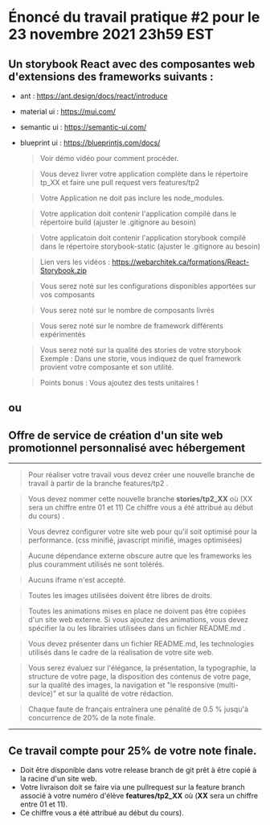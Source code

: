 # Énoncé du travail pratique #2 pour le 23 novembre 2021 23h59 EST

## Un storybook React avec des composantes web d'extensions des frameworks suivants :
- ant : https://ant.design/docs/react/introduce
- material ui : https://mui.com/
- semantic ui : https://semantic-ui.com/
- blueprint ui : https://blueprintjs.com/docs/

  > Voir démo vidéo pour comment procéder.
  
  > Vous devez livrer votre application complète dans le répertoire tp_XX et faire une pull request vers features/tp2
  
  > Votre Application ne doit pas inclure les node_modules.
  
  > Votre application doit contenir l'application compilé dans le répertoire build (ajuster le .gitignore au besoin)
  
  > Votre applicatoin doit contenir l'application storybook compilé dans le répertoire storybook-static (ajuster le .gitignore au besoin)
  
  > Lien vers les vidéos : https://webarchitek.ca/formations/React-Storybook.zip
  
  > Vous serez noté sur les configurations disponibles apportées sur vos composants
  
  > Vous serez noté sur le nombre de composants livrés

  > Vous serez noté sur le nombre de framework différents expérimentés
  
  > Vous serez noté sur la qualité des stories de votre storybook
  > Exemple : Dans une storie, vous indiquez de quel framework provient votre composante et son utilité.

  > Points bonus : Vous ajoutez des tests unitaires !

## ou

## Offre de service de création d'un site web promotionnel personnalisé avec hébergement

---

>   Pour réaliser votre travail vous devez créer une nouvelle branche de travail à partir de la branche features/tp2 .

>   Vous devez nommer cette nouvelle branche **stories/tp2_XX** où 
(XX sera un chiffre entre 01 et 11) Ce chiffre vous a été attribué au début du cours) .

>   

>   Vous devrez configurer votre site web pour qu'il soit optimisé pour la performance. (css minifié, javascript minifié, images optimisées)

>   Aucune dépendance externe obscure autre que les frameworks les plus couramment utilisés ne sont tolérés.

>   Aucuns iframe n'est accepté.

>   Toutes les images utilisées doivent être libres de droits.

>   Toutes les animations mises en place ne doivent pas être copiées d'un site web externe. Si vous ajoutez des animations, vous devez spécifier la ou les librairies utilisées dans un fichier README.md .

>   Vous devez présenter dans un fichier README.md, les technologies utilisés dans le cadre de la réalisation de votre site web.

>   Vous serez évaluez sur l'élégance, la présentation, la typographie, la structure de votre page, la disposition des contenus de votre page, sur la qualité des images, la navigation et "le responsive (multi-device)" et sur la qualité de votre rédaction.

>   Chaque faute de français entraînera une pénalité de 0.5 % jusqu'à concurrence de 20% de la note finale.

---

## Ce travail compte pour 25% de votre note finale.
-   Doit être disponible dans votre release branch de git prêt à être copié à la racine d'un site web.
-   Votre livraison doit se faire via une pullrequest sur la feature branch associé à votre numéro d'élève **features/tp2_XX** où 
(**XX** sera un chiffre entre 01 et 11).
- Ce chiffre vous a été attribué au début du cours).
